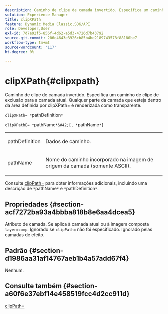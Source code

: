 ```yaml
---
description: Caminho de clipe de camada invertido. Especifica um caminho de clipe de exclusão para a camada atual. Qualquer parte da camada que esteja dentro da área definida por clipXPath= é renderizada como transparente.
solution: Experience Manager
title: clipXPath
feature: Dynamic Media Classic,SDK/API
role: Developer,User
exl-id: 7d7e92f5-856f-4d62-a5d3-4726d7b43792
source-git-commit: 206e4643e3926cb85b4be2189743578f88180be7
workflow-type: tm+mt
source-wordcount: '117'
ht-degree: 0%

---
```


# clipXPath{#clipxpath}

Caminho de clipe de camada invertido. Especifica um caminho de clipe de exclusão para a camada atual. Qualquer parte da camada que esteja dentro da área definida por clipXPath= é renderizada como transparente.

`clipXPath= *`pathDefinition`*`

`clipXPathE= *`pathName`*&#42;[, *`pathName`*]`

<table id="simpletable_27AFC3A694874CF8B673460820EFD90D"> 
 <tr class="strow"> 
  <td class="stentry"> <p><span class="codeph"> <span class="varname"> pathDefinition</span> </span> </p> </td> 
  <td class="stentry"> <p>Dados de caminho. </p></td> 
 </tr> 
 <tr class="strow"> 
  <td class="stentry"> <p><span class="codeph"> <span class="varname"> pathName</span> </span> </p> </td> 
  <td class="stentry"> <p>Nome do caminho incorporado na imagem de origem da camada (somente ASCII). </p></td> 
 </tr> 
</table>

Consulte [clipPath=](../../../../../is-api/http-ref/image-serving-api-ref/c-http-protocol-reference/c-command-reference/r-clippath.md#reference-8139b1b52dc54749b51b109521ddf83d) para obter informações adicionais, incluindo uma descrição de `*`pathName`*` e `*`pathDefinition`*`.

## Propriedades {#section-acf7272ba93a4bbba818b8e6aa4dcea5}

Atributo de camada. Se aplica à camada atual ou à imagem composta `layer=comp`. Ignorado se `clipPath=` não foi especificado. Ignorado pelas camadas de efeito.

## Padrão {#section-d1986aa31af14767aeb1b4a57add67f4}

Nenhum.

## Consulte também {#section-a60f6e37ebf14e458519fcc4d2cc911d}

[clipPath=](../../../../../is-api/http-ref/image-serving-api-ref/c-http-protocol-reference/c-command-reference/r-clippath.md#reference-8139b1b52dc54749b51b109521ddf83d)
